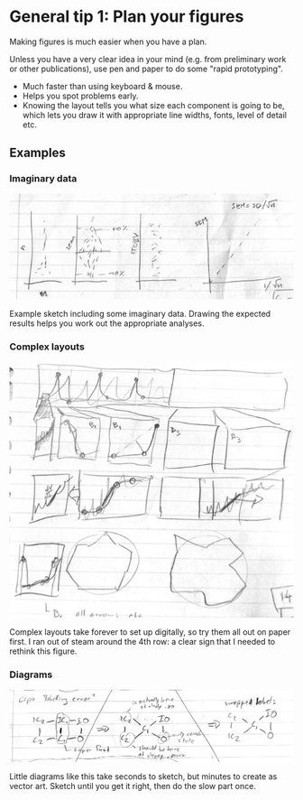 # General tip 1: Plan your figures

Making figures is much easier when you have a plan.

Unless you have a very clear idea in your mind (e.g. from preliminary work or other publications), use pen and paper to do some "rapid prototyping".

- Much faster than using keyboard & mouse.
- Helps you spot problems early.
- Knowing the layout tells you what size each component is going to be, which lets you draw it with appropriate line widths, fonts, level of detail etc.

## Examples

### Imaginary data

![img](./figures-1/sketch-imagined-data.jpg)

Example sketch including some imaginary data.
Drawing the expected results helps you work out the appropriate analyses.

### Complex layouts

![img](./figures-1/sketch-complex-layout.jpg)

Complex layouts take forever to set up digitally, so try them all out on paper first.
I ran out of steam around the 4th row: a clear sign that I needed to rethink this figure.

### Diagrams

![img](./figures-1/sketch-diagram.jpg)

Little diagrams like this take seconds to sketch, but minutes to create as vector art.
Sketch until you get it right, then do the slow part once.
